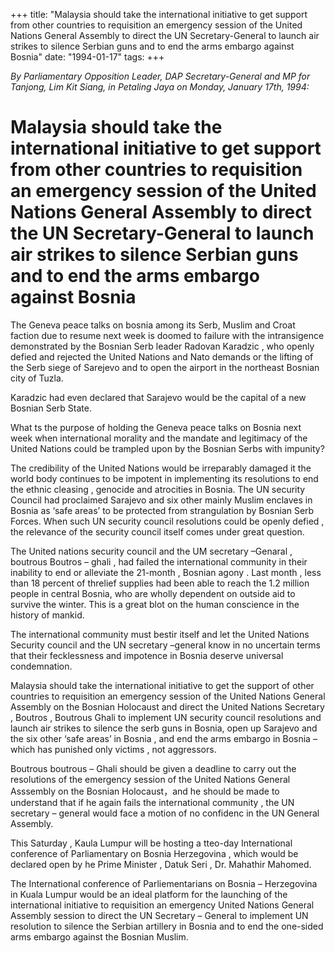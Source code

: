 +++ 
title: "Malaysia should take the international initiative to get support from other countries to requisition an emergency session of the United Nations General Assembly to direct the UN Secretary-General to launch air strikes to silence Serbian guns and to end the arms embargo against Bosnia"
date: "1994-01-17"
tags:
+++

_By Parliamentary Opposition Leader, DAP Secretary-General and MP for Tanjong, Lim Kit Siang, in Petaling Jaya  on Monday, January  17th, 1994:_

# Malaysia should take the international initiative to get support from other countries to requisition an emergency session of the United Nations General Assembly to direct the UN Secretary-General to launch air strikes to silence Serbian guns and to end the arms embargo against Bosnia

The Geneva peace talks on bosnia among its Serb, Muslim and Croat faction due to resume next week is doomed to failure with the intransigence demonstrated by the Bosnian Serb leader Radovan Karadzic , who openly defied and rejected the United Nations and Nato demands or the lifting of the Serb siege of Sarejevo and to open the airport in the northeast Bosnian city of Tuzla.</u>

Karadzic had even declared that Sarajevo would be the capital of a new Bosnian Serb State.

What ts the purpose of holding the Geneva peace talks on Bosnia next week when international morality and the mandate and legitimacy of the United Nations could be trampled upon by the Bosnian Serbs with impunity?

The credibility of the United Nations would be irreparably damaged it the world body continues to be impotent in implementing its resolutions to end the ethnic cleasing , genocide and atrocities in Bosnia. The UN security Council had proclaimed Sarajevo and six other mainly Muslim enclaves in Bosnia as ‘safe areas’ to be protected from strangulation by Bosnian Serb Forces. When such UN security council resolutions could be openly defied , the relevance of the security council itself comes under great question.

The United nations security council and the UM secretary –Genaral , boutrous Boutros – ghali , had failed the international community in their inability to end or alleviate the 21-month , Bosnian agony . Last month , less than 18 percent of threlief supplies had been able to reach the 1.2 million people in central Bosnia, who are wholly dependent on outside aid to survive the winter. This is a great blot on the human conscience in the history of mankid.

The international community must bestir itself and let the United Nations Security council and the UN secretary –general know in no uncertain terms that their fecklessness and impotence in Bosnia deserve universal condemnation.

Malaysia should take the international initiative to get the support of other countries to requisition an emergency session of the United Nations General Assembly on the Bosnian Holocaust and direct the United Nations Secretary , Boutros , Boutrous  Ghali to implement UN security council resolutions and launch air strikes to silence the serb guns in Bosnia, open up Sarajevo and the six other ‘safe areas’ in Bosnia , and end the arms embargo in Bosnia – which has punished only victims , not aggressors.

Boutrous boutrous – Ghali should be given a deadline to carry out the resolutions of the emergency session of the United Nations General Asssembly on the Bosnian Holocaust，and he should be made to understand  that  if he again fails the international community , the UN secretary – general would face a motion of no confidenc in the UN General Assembly.

This Saturday , Kaula Lumpur will be hosting a tteo-day International conference of Parliamentary on Bosnia Herzegovina , which would be declared open by he Prime Minister , Datuk Seri , Dr. Mahathir Mahomed.

The International conference of Parliementarians on Bosnia – Herzegovina in Kuala Lumpur would be an ideal platform for the launching of the international initiative to requisition an emergency United Nations General Assembly session to direct the UN Secretary – General to implement UN resolution to silence the Serbian artillery in Bosnia and to end the one-sided arms embargo against the Bosnian Muslim.
 

